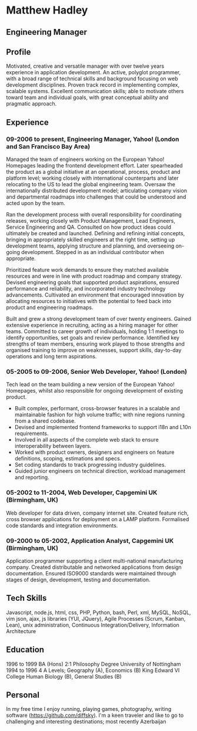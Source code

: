 # Matthew Hadley

## Engineering Manager

## Profile

Motivated, creative and versatile manager with over twelve years experience in application development. An active, polyglot programmer, with a broad range of technical skills and background focusing on web development disciplines. Proven track record in implementing complex, scalable systems. Excellent communication skills; able to motivate others toward team and individual goals, with great conceptual ability and pragmatic approach.


## Experience

### 09-2006 to present, Engineering Manager, Yahoo! (London and San Francisco Bay Area)

Managed the team of engineers working on the European Yahoo! Homepages leading the frontend development effort. Later spearheaded the product as a global initiative at an operational, process, product and platform level; working closely with international counterparts and later relocating to the US to lead the global engineering team. Oversaw the internationally distributed development model; articulating company vision and departmental roadmaps into challenges that could be understood and acted upon by the team.

Ran the development process with overall responsibility for coordinating releases, working closely with Product Management, Lead Engineers, Service Engineering and QA. Consulted on how product ideas could ultimately be created and launched. Defining and refining initial concepts, bringing in appropriately skilled engineers at the right time, setting up development teams, applying structure and planning, and overseeing on-going development. Stepped in as an individual contributor when appropriate.

Prioritized feature work demands to ensure they matched available resources and were in line with product roadmap and company strategy. Devised engineering goals that supported product aspirations, ensured performance and reliability, and incorporated industry technology advancements. Cultivated an environment that encouraged innovation by allocating resources to initiatives with the potential to feed back into product and engineering roadmaps.

Built and grew a strong development team of over twenty engineers. Gained extensive experience in recruiting, acting as a hiring manager for other teams. Committed to career growth of individuals, holding 1:1 meetings to identify opportunities, set goals and review performance. Identified key strengths of team members, ensuring work played to those strengths and organised training to improve on weaknesses, support skills, day-to-day operations and long term aspirations.


### 05-2005 to 09-2006, Senior Web Developer, Yahoo! (London)

Tech lead on the team building a new version of the European Yahoo! Homepages, whilst also responsible for ongoing development of existing product.

- Built complex, performant, cross-browser features in a scalable and maintainable fashion for high volume traffic; with nine regions running from a shared codebase.
- Devised and implemented frontend frameworks to support i18n and L10n requirements.
- Involved in all aspects of the complete web stack to ensure interoperability between layers.
- Worked with product owners, designers and engineers on feature definitions, scoping, estimations and specs.
- Set coding standards to track progressing industry guidelines.
- Guided junior engineers on technical direction, workload management and reporting.


### 05-2002 to 11-2004, Web Developer, Capgemini UK (Birmingham, UK)

Web developer for data driven, company internet site. Created feature rich, cross browser applications for deployment on a LAMP platform. Formalised code standards and integration environments.


### 09-2000 to 05-2002, Application Analyst, Capgemini UK (Birmingham, UK)

Application programmer supporting a client multi-national manufacturing company. Created distributable and networked applications from design documentation. Ensured ISO9000 standards were maintained through stages of design, development, testing and documentation.


## Tech Skills

Javascript, node.js, html, css, PHP, Python, bash, Perl, xml, MySQL, NoSQL, vim
json, ajax, js libraries (YUI, JQuery), Agile Processes (Scrum, Kanban, Lean), unix administration,
Continuous Integration/Delivery, Information Architecture


## Education

1996 to 1999        BA (Hons)   2:1 Philosophy Degree               University of Nottingham
1994 to 1996        4 A Levels; Geography (A), Economics (B)        King Edward VI College
                        Human Biology (B), General Studies (B)


## Personal

In my free time I enjoy running, playing games, photography, writing software (https://github.com/diffsky).
I'm a keen traveler and like to go to challenging and interesting destinations; most recently Azerbaijan

